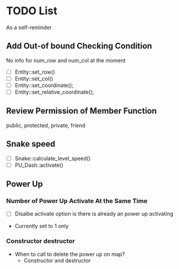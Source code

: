 # TODO List
As a self-reminder

## Add Out-of bound Checking Condition
No info for num_row and num_col at the moment
- [ ] Entity::set_row()
- [ ] Entity::set_col()
- [ ] Entity::set_coordinate();
- [ ] Entity::set_relative_coordinate();

## Review Permission of Member Function
public, protected, private, friend

## Snake speed
- [ ] Snake::calculate_level_speed()
- [ ] PU_Dash::activate()

## Power Up

### Number of Power Up Activate At the Same Time
- [ ] Disalbe activate option is there is already an power up activating
- Currently set to 1 only 

### Constructor destructor
- When to call to delete the power up on map?
    - Constructor and destructor